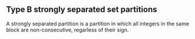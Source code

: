 ## Type B strongly separated set partitions
A strongly separated partition is a partition in which all integers in the same block are non-consecutive, regarless of their sign.
